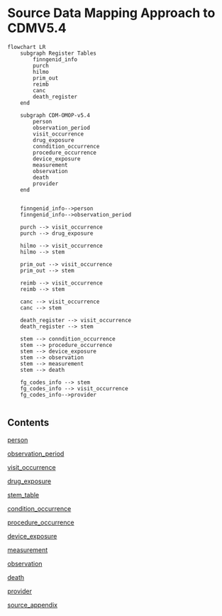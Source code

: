 # Source Data Mapping Approach to CDMV5.4

```mermaid
flowchart LR
    subgraph Register Tables
        finngenid_info
        purch
        hilmo
        prim_out
        reimb
        canc
        death_register
    end

    subgraph CDM-OMOP-v5.4
        person
        observation_period
        visit_occurrence
        drug_exposure
        conndition_occurrence
        procedure_occurrence
        device_exposure
        measurement
        observation
        death
        provider
    end


    finngenid_info-->person
    finngenid_info-->observation_period

    purch --> visit_occurrence
    purch --> drug_exposure

    hilmo --> visit_occurrence
    hilmo --> stem

    prim_out --> visit_occurrence
    prim_out --> stem

    reimb --> visit_occurrence
    reimb --> stem

    canc --> visit_occurrence
    canc --> stem

    death_register --> visit_occurrence
    death_register --> stem

    stem --> conndition_occurrence 
    stem --> procedure_occurrence
    stem --> device_exposure
    stem --> observation
    stem --> measurement
    stem --> death

    fg_codes_info --> stem 
    fg_codes_info --> visit_occurrence 
    fg_codes_info-->provider
    
```

## Contents

[person](person.md)

[observation_period](observation_period.md)

[visit_occurrence](visit_occurrence.md)

[drug_exposure](drug_exposure.md)

[stem_table](stem_table.md)

[condition_occurrence](condition_occurrence.md)

[procedure_occurrence](procedure_occurrence.md)

[device_exposure](device_exposure.md)

[measurement](measurement.md)

[observation](observation.md)

[death](death.md)

[provider](provider.md)

[source_appendix](source_appendix.md)

